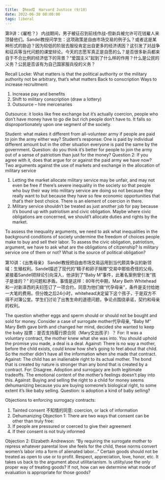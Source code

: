 ```yaml
---
title: 【Read】 Harvard Justice (9/10) 
date: 2022-06-30 00:00:00
tags: liberal
---
```





第9讲：《雇枪？》 
内战期间，男子被征召到前线作战-但新兵被允许可花钱雇人来顶替他们。Sandel教授问学生：这项政策是自由市场交易的例子么？或者这是某种形式的胁迫？因为较低的阶层去服役肯定出自更多的经济诱因？这引发了对战争和征兵等当代问题的课堂辩论。今天的志愿军真正是自愿的么？是否很多新兵都来自于不合比例的经济低下的背景？“爱国主义”起到了什么样的作用？什么是公民的义务？公民是否该有为自己国家服兵役的义务？ 

Recall Locke: What matters is that the political authority or the military authority not be arbitrary, that’s what matters
Back to conscription
Ways to increase recruitment:
1.	Increase pay and benefits
2.	Shift to military conscription (draw a lottery)
3.	Outsource – hire mercenaries

Outsource: it looks like free exchange but it’s actually coercion, people who don’t have money have to go die but rich people don’t have to. It falls so disproportionately upon one segment of the society.

Student: what makes it different from all-volunteer army if people are paid to join the army either way?
Student’s response: One is paid by individual different amount but in the other situation everyone is paid the same by the government.
Question: do you think it’s better for people to join the army out of a sense of patriotism than just for the money?
Question 2: If you agree with it, does that argue for or against the paid army we have now?
Two arguments against the use of markets and exchange in the allocation of military service
1.	Letting the market allocate military service may be unfair, and may not even be free if there’s severe inequality in the society so that people who buy their way into military service are doing so not because they really want to but because they have so few economic opportunities that that’s their best choice. There is an element of coercion in there.
2.	Military service shouldn’t be treated as just another job for pay because it’s bound up with patriotism and civic obligation. Maybe where civic obligations are concerned, we should’t allocate duties and rights by the market.

To assess the inequality arguments, we need to ask what inequalities in the background conditions of society undermine the freedom of choices people make to buy and sell their labor. To assess the civic obligation, patriotism, argument, we have to ask what are the obligations of citizenship? Is military service one of them or not? What is the source of political obligation?



第10讲：《出售母亲》 
Sandel教授把自由市场交易运用到当代颇具争议的新领域：生殖权利。Sandel描述了现代的“精子和卵子捐赠”交易中那些奇怪的父母。紧接着Sandel把辩论引向深入，他讲到了“Baby M”事件，此著名案例曾引发“孩子是谁的？” 的问题和矛盾。事情是这样：80年代中期，Mary Beth Whitehead和一对新泽西的夫妇签订了一项合约，同意为他们做“代孕母亲”，条件是支付给她一大笔的费用。但分娩之后24小时，whitehead决定留下这个孩子，于是双方不得不对簿公堂。学生们讨论了出售生命的道德问题，争论点围绕承诺，契约和母亲的权利。 

The question whether eggs and sperm should or should not be bought and sold for money.
Consider a case of surrogate mother代孕母亲, “Baby M”
Mary Beth gave birth and changed her mind, decided she wanted to keep the baby
投票：是否支持履行原合同（Mary交出孩子）？
For: It was a voluntary contract, the mother knew what she was into. You should uphold the promise you made, a deal is a deal.
Against: There is no way a mother, before the child exists, could know how she’s going to feel about that child. So the mother didn’t have all the information when she made that contract.
Against: The child has an inalienable right to its actual mother. The bond that is created by nature is stronger than any bond that is created by a contract.
For: Disagree. Adoption and surrogacy are both legitimate tradeoffs. The emotional content of the mother’s feelings doesn’t play into this.
Against: Buying and selling the right to a child for money seems dehumanizing because you are buying someone’s biological right, to some extent it’s like baby selling.
Question: is adoption a kind of baby selling?

Objections to enforcing surrogacy contracts:
1.	Tainted consent 不知情的同意: coercion, or lack of information
2.	Dehumanizing
Objection 1: There are two ways that consent can be other than truly free:
1.	If people are pressured or coerced to give their agreement
2.	If their consent is not truly informed

Objection 2: 
Elizabeth Andrewson: “By requiring the surrogate mother to repress whatever parental love she feels for the child, these norms convert women’s labor into a form of alienated labor…”
Certain goods should not be treated as open to use or to profit. Respect, appreciation, love, honor, etc.
It takes us back to the argument about utilitarianism. Is utility/use the only proper way of treating goods? If not, how can we determine what mode of evaluation is appropriate for those goods?

